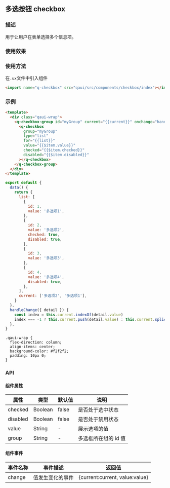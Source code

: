## 多选按钮 checkbox

### 描述

用于让用户在表单选择多个信息项。

### 使用效果

<preview url="https://editor.quickapp.cn/preview/2009/Yz/2009YzjNs0Tl/build/pages/button"/>

### 使用方法

在`.ux`文件中引入组件

```html
<import name="q-checkbox" src="qaui/src/components/checkbox/index"></import>
```

### 示例

```html
<template>
  <div class="qaui-wrap">
    <q-checkbox-group id="myGroup" current="{{current}}" onchange="handleChange">
      <q-checkbox
        group="myGroup"
        type="list"
        for="{{list}}"
        value="{{$item.value}}"
        checked="{{$item.checked}}"
        disabled="{{$item.disabled}}"
      ></q-checkbox>
    </q-checkbox-group>
  </div>
</template>
```

```js
export default {
  data() {
    return {
      list: [
        {
          id: 1,
          value: '多选项1',
        },
        {
          id: 2,
          value: '多选项2',
          checked: true,
          disabled: true,
        },
        {
          id: 3,
          value: '多选项3',
        },
        {
          id: 4,
          value: '多选项4',
          disabled: true,
        },
      ],
      current: ['多选项2', '多选项1'],
    }
  },
  handleChange({ detail }) {
    const index = this.current.indexOf(detail.value)
    index === -1 ? this.current.push(detail.value) : this.current.splice(index, 1)
  },
}
```

```less
.qaui-wrap {
  flex-direction: column;
  align-items: center;
  background-color: #f2f2f2;
  padding: 10px 0;
}
```

### API

#### 组件属性

| 属性     | 类型    | 默认值 | 说明                 |
| -------- | ------- | ------ | -------------------- |
| checked  | Boolean | false  | 是否处于选中状态     |
| disabled | Boolean | false  | 是否处于禁用状态     |
| value    | String  | -      | 展示选项的值         |
| group    | String  | -      | 多选框所在组的 id 值 |

#### 组件事件

| 事件名称 | 事件描述         | 返回值                         |
| -------- | ---------------- | ------------------------------ |
| change   | 值发生变化的事件 | {current:current, value:value} |
